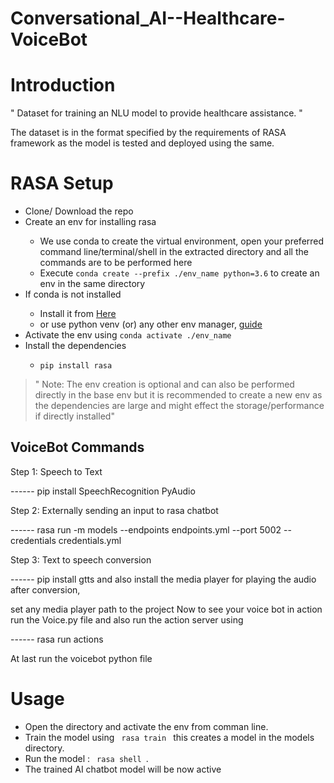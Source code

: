 # Conversational_AI--Healthcare-VoiceBot
# Introduction
" Dataset for training an NLU model to provide healthcare assistance. "

The dataset is in the format specified by the requirements of RASA framework as the model is tested and deployed using the same.

# RASA Setup
<ul>
  <li>Clone/ Download the repo</li>
  <li>Create an env for installing rasa</li>
  <ul>
    <li>We use conda to create the virtual environment, open your preferred command line/terminal/shell in the extracted directory and all the commands are to be performed here</li>
    <li>Execute <code>conda create --prefix ./env_name python=3.6</code> to create an env in the same directory</li>
  </ul>
  <li>If conda is not installed</li>
  <ul>
    <li>Install it from <a href="https://docs.conda.io/projects/conda/en/latest/user-guide/install/index.html">Here</a></li>
    <li>or use python venv (or) any other env manager, <a href="https://rasa.com/docs/rasa/installation/">guide</a></li>
  </ul>
  <li>Activate the env using  <code>conda activate ./env_name </code></li>
  <li>Install the dependencies</li>
  <ul><li> <code>pip install rasa </code></li></ul>
</ul>
<blockquote>
<p dir="auto">" Note: The env creation is optional and can also be performed directly in the base env but it is recommended to create a new env as the dependencies are large and might effect the storage/performance if directly installed"</p>
</blockquote>
<h2>VoiceBot Commands</h2>
<p dir="auto">Step 1: Speech to Text</p>
<p dir="auto">------ pip install SpeechRecognition PyAudio</p>
<p dir="auto">Step 2: Externally sending an input to rasa chatbot</p>
<p dir="auto">------ rasa run -m models --endpoints endpoints.yml --port 5002 --credentials credentials.yml</p>
<p dir="auto">Step 3: Text to speech conversion</p>
<p dir="auto">------ pip install gtts and also install the media player for playing the audio after conversion,</p>
<p dir="auto">set any media player path to the project Now to see your voice bot in action run the Voice.py file and also run the action server using</p>
<p dir="auto">------ rasa run actions</p>
<p dir="auto">At last run the voicebot python file</p>
</article>

# Usage

<ul dir="auto">
<li>Open the directory and activate the env from comman line.</li>
<li>Train the model using <code> rasa train </code> this creates a model in the models directory.</li>
<li>Run the model : <code> rasa shell </code>.</li>
<li>The trained AI chatbot model will be now active</li>
</ul>
